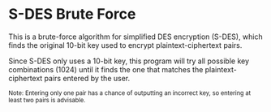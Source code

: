 <h1>S-DES Brute Force</h1>
This is a brute-force algorithm for simplified DES encryption (S-DES), which finds the original 10-bit key used to encrypt plaintext-ciphertext pairs.

Since S-DES only uses a 10-bit key, this program will try all possible key combinations (1024) until it finds the one that matches the plaintext-ciphertext pairs entered by the user.


<sub>Note: Entering only one pair has a chance of outputting an incorrect key, so entering at least two pairs is advisable. </sub>
